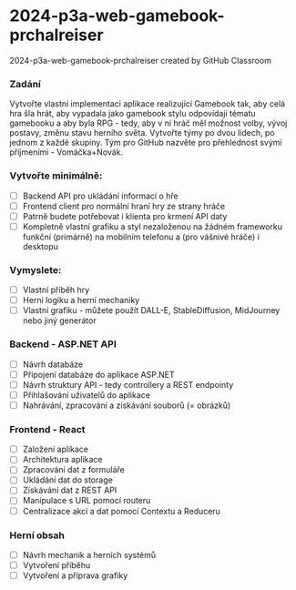 # 2024-p3a-web-gamebook-prchalreiser
2024-p3a-web-gamebook-prchalreiser created by GitHub Classroom

### Zadání
Vytvořte vlastní implementaci aplikace realizující Gamebook tak, aby celá hra šla hrát, aby vypadala jako gamebook stylu odpovídají tématu gamebooku a aby byla RPG - tedy, aby v ní hráč měl možnost volby, vývoj postavy, změnu stavu herního světa.
Vytvořte týmy po dvou lidech, po jednom z každé skupiny. Tým pro GitHub nazvěte pro přehlednost svými příjmeními - Vomáčka+Novák.

### Vytvořte minimálně:
- [ ] Backend API pro ukládání informací o hře
- [ ] Frontend client pro normální hraní hry ze strany hráče
- [ ] Patrně budete potřebovat i klienta pro krmení API daty
- [ ] Kompletně vlastní grafiku a styl nezaloženou na žádném frameworku funkční (primárně) na mobilním telefonu a (pro vášnivé hráče) i desktopu

### Vymyslete:
- [ ] Vlastní příběh hry
- [ ] Herní logiku a herní mechaniky
- [ ] Vlastní grafiku - můžete použít DALL-E, StableDiffusion, MidJourney nebo jiný generátor 

### Backend - ASP.NET API
- [ ] Návrh databáze
- [ ] Připojení databáze do aplikace ASP.NET
- [ ] Návrh struktury API - tedy controllery a REST endpointy
- [ ] Přihlašování uživatelů do aplikace
- [ ] Nahrávání, zpracování a získávání souborů (= obrázků)

### Frontend - React
- [ ] Založení aplikace
- [ ] Architektura aplikace
- [ ] Zpracování dat z formuláře
- [ ] Ukládání dat do storage
- [ ] Získávání dat z REST API
- [ ] Manipulace s URL pomocí routeru
- [ ] Centralizace akcí a dat pomocí Contextu a Reduceru

### Herní obsah 
- [ ] Návrh mechanik a herních systémů
- [ ] Vytvoření příběhu
- [ ] Vytvoření a příprava grafiky
